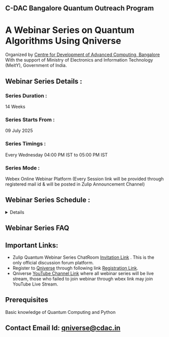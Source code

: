 ## C-DAC Bangalore Quantum Outreach Program

# A Webinar Series on Quantum Algorithms Using Qniverse

Organized by [Centre for Development of Advanced Computing, Bangalore](https://www.cdac.in/) With the support of Ministry of Electronics and Information Technology (MeitY), Government of India.

## Webinar Series Details :

### Series Duration :
14 Weeks

### Series Starts From : 
09 July 2025 

### Series Timings : 
Every Wednesday 04:00 PM IST to 05:00 PM IST

### Series Mode : 
Webex Online Webinar Platform 
(Every Session link will be provided through registered mail id & will be posted in Zulip Announcement Channel) 

## Webinar Series Schedule :

<Details>
  
### Week 1 : Speaker - Mr.Raja Singh Yadav   
• Introduction to Linear Algebra

• Qniverse Platform Demonstration

### Week 2 : Speaker - Mr.Tilock Sadhukhan
• Introduction to Mathematics of Quantum Computing

• Introduction to Quantum Gates

### Week 3 : Speaker - Mr.Harishankar Mishra
• Deutsch Jozsa Algorithm

• Implemeantion of Deutsch Jozsa Algorithm using Qniverse

### Week 4 : Speaker - Mr.Tilock Sadhukhan
• Bernstein-Vazirani Algorithm

• Implemeantion of Bernstein-Vazirani Algorithm using Qniverse

### Week 5 : Speaker - Mr.Tilock Sadhukhan
• Simon's Algorithm

• Implemeantion of Simon's Algorithm using Qniverse

### Week 6 : Speaker - Mr.Harishankar Mishra
• Grovers Search Algorithm

• Implemeantion of Grovers Search Algorithm using Qniverse

### Week 7 : Speaker - Dr.Divyash Shrimali
• Quantum Fourier Transform & Quantum Phase Estimation Algorithm

• Implemeantion of QFT & QPE Algorithms using Qniverse

### Week 8 : Speaker - Dr.Divyash Shrimali
• Shor's Algorithm

• Implemeantion of Shor's Algorithm using Qniverse

### Week 9 : Speaker - Mr. Raja Singh Yadav
• Quantum Teleportation and Superdense Coding Protocols

• Implemeantion of Quantum Teleportation and Superdense Coding Protocols using Qniverse

### Week 10 : Speaker - Mr. Raja Singh Yadav
• Variational Quantum Eigensolver Hybrid Hybrid Quantum-Classical Algorithm

• Implemeantion of Variational Quantum Eigensolver Algorithm using Qniverse

### Week 11 : Speaker - Ms. HR Jeevitha
• Quantum Error Correction 

• QEC Shor’s 9-Qubit Code

• Implemeantion of QEC using Qniverse

### Week 14 : Speaker - Mr. Sachin Namdeo
• Introduction to Quantum Machine Learning

### Week 13 : Speaker - Mr. Sachin Namdeo
• QSVM & QKmean Algorithms

• Implemeantion of QSVM & QKmean Algorithms using Qniverse



</Details>


## Webinar Series FAQ

## Important Links:

- Zulip Quantum Webinar Series ChatRoom [Invitation Link](https://qniverse.zulipchat.com/join/ede4eiabs3z4zbl7wwvmnva4/) . This is the only official discussion forum platform.
- Register to [Qniverse](https://qniverse.in/) through following link [Registration Link](https://qniverse.in/register/).
- Qniverse [YouTube Channel Link](https://www.youtube.com/@qniversedotin) where all webinar series will be live stream, those who failed to join webinar through wbex link may join YouTube Live Stream.



## Prerequisites 
Basic knowledge of Quantum Computing and Python

## Contact Email Id: qniverse@cdac.in